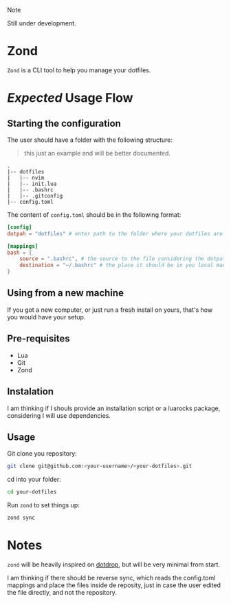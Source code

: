 > [!NOTE]  
> Still under development.

# Zond

`Zond` is a CLI tool to help you manage your dotfiles.


# *Expected* Usage Flow

## Starting the configuration

The user should have a folder with the following structure:

> this just an example and will be better documented.

```
.
|-- dotfiles
|   |-- nvim
|   |-- init.lua
|   |-- .bashrc
|   |-- .gitconfig
|-- config.toml
```

The content of `config.toml` should be in the following format:

```toml
[config]
dotpah = "dotfiles" # enter path to the folder where your dotfiles are in the repository

[mappings]
bash = {
    source = ".bashrc", # the source to the file considering the dotpath entry
    destination = "~/.bashrc" # the place it should be in you local machine
}
```

## Using from a new machine

If you got a new computer, or just run a fresh install on yours, that's how you would have your setup.

## Pre-requisites

- Lua
- Git
- Zond

## Instalation
I am thinking if I shouls provide an installation script or a luarocks package, considering I will use dependencies.

## Usage

Git clone you repository:

```bash
git clone git@github.com:<your-username>/<your-dotfiles>.git
```

cd into your folder:

```bash
cd your-dotfiles
```

Run `zond` to set things up:

```bash
zond sync
```

# Notes

`zond` will be heavily inspired on [dotdrop](https://dotdrop.readthedocs.io/en/latest/), but will be very minimal from start.

I am thinking if there should be reverse sync, which reads the config.toml mappings and place the files inside de reposity, just in case the user edited the file directly, and not the repository.
